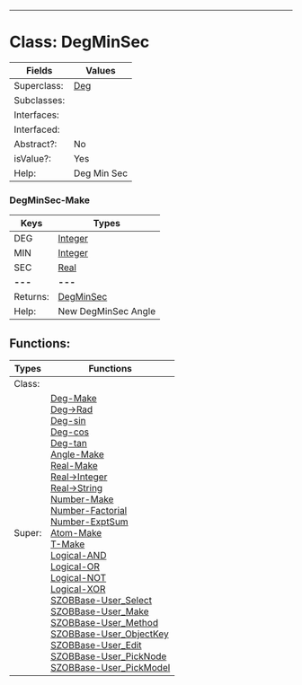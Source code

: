---------

# Class:	DegMinSec

| Fields | Values |
| --------- | --------- |
| Superclass: | [Deg](Deg.html) |
| Subclasses: |  |
| Interfaces: |  |
| Interfaced: |  |
| Abstract?: | No |
| isValue?: | Yes |
| Help: | Deg Min Sec |

### DegMinSec-Make

| Keys | Types |
| --------- | --------- |
| DEG | [Integer](Integer.html) |
| MIN | [Integer](Integer.html) |
| SEC | [Real](Real.html) |
| **---** | **---** |
| Returns: | [DegMinSec](DegMinSec.html) |
| Help: | New DegMinSec Angle |


## Functions:

| Types | Functions |
| --------- | --------- |
| Class: |  |
| Super: | [Deg-Make](Deg.html) <br> [Deg->Rad](Deg.html) <br> [Deg-sin](Deg.html) <br> [Deg-cos](Deg.html) <br> [Deg-tan](Deg.html) <br> [Angle-Make](Angle.html) <br> [Real-Make](Real.html) <br> [Real->Integer](Real.html) <br> [Real->String](Real.html) <br> [Number-Make](Number.html) <br> [Number-Factorial](Number.html) <br> [Number-ExptSum](Number.html) <br> [Atom-Make](Atom.html) <br> [T-Make](T.html) <br> [Logical-AND](Logical.html) <br> [Logical-OR](Logical.html) <br> [Logical-NOT](Logical.html) <br> [Logical-XOR](Logical.html) <br> [SZOBBase-User_Select](SZOBBase.html) <br> [SZOBBase-User_Make](SZOBBase.html) <br> [SZOBBase-User_Method](SZOBBase.html) <br> [SZOBBase-User_ObjectKey](SZOBBase.html) <br> [SZOBBase-User_Edit](SZOBBase.html) <br> [SZOBBase-User_PickNode](SZOBBase.html) <br> [SZOBBase-User_PickModel](SZOBBase.html) |


